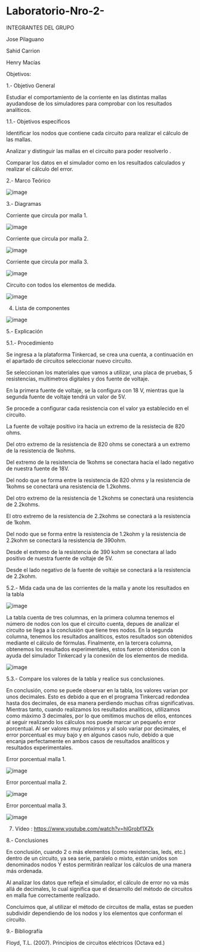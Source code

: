 # Laboratorio-Nro-2-

INTEGRANTES DEL GRUPO 

Jose Pilaguano

Sahid Carrion

Henry Macías

Objetivos:

1.- Objetivo General

Estudiar el comportamiento de la corriente en las distintas mallas ayudandose de los simuladores para comprobar con los resultados analíticos.

1.1.- Objetivos específicos

Identificar los nodos que contiene cada circuito para realizar el cálculo de las mallas.

Analizar y distinguir las mallas en el circuito para poder resolverlo .

Comparar los datos en el simulador como en los resultados calculados y realizar el cálculo del error.

2.- Marco Teórico

![image](https://user-images.githubusercontent.com/116677175/202754881-18b5b297-a2aa-4268-b746-069dddf965a3.png)

3.- Diagramas

Corriente que circula por malla 1.

![image](https://user-images.githubusercontent.com/116677175/202754978-336d5876-ad39-46e0-9c8b-ee54cbf1df22.png)

Corriente que circula por malla 2.

![image](https://user-images.githubusercontent.com/116677175/202755061-bd888a4e-a25d-4b39-a958-5906bf991ce0.png)

Corriente que circula por malla 3.

![image](https://user-images.githubusercontent.com/116677175/202755159-62ef8e2f-8729-4a11-9ef3-fd3bbeb5d0e6.png)

Circuito con todos los elementos de medida.

![image](https://user-images.githubusercontent.com/116677175/202755278-a0e5eb0e-cd98-411e-a56d-e7f20f1daef1.png)

4. Lista de componentes

![image](https://user-images.githubusercontent.com/116677175/202755498-cf956783-0e66-4556-a7ce-285567be5770.png)

5.- Explicación

5.1.- Procedimiento

Se ingresa a la plataforma Tinkercad, se crea una cuenta, a continuación en el apartado de circuitos seleccionar nuevo circuito.

Se seleccionan los materiales que vamos a utilizar, una placa de pruebas, 5 resistencias, multimetros digitales y dos fuente de voltaje.

En la primera fuente de voltaje, se la configura con 18 V, mientras que la segunda fuente de voltaje tendrá un valor de 5V.

Se procede a configurar cada resistencia con el valor ya establecido en el circuito.

La fuente de voltaje positivo ira hacia un extremo de la resistecia de 820 ohms.

Del otro extremo de la resistencia de 820 ohms se conectará a un extremo de la resistencia de 1kohms.

Del extremo de la resistencia de 1kohms se conectara hacia el lado negativo de nuestra fuente de 18V.

Del nodo que se forma entre la resistencia de 820 ohms y la resistencia de 1kohms se conectará una resistencia de 1.2kohms.

Del otro extremo de la resistencia de 1.2kohms se conectará una resistencia de 2.2kohms.

El otro extremo de la resistencia de 2.2kohms se conectará a la resistencia de 1kohm.

Del nodo que se forma entre la resistencia de 1.2kohm y la resistencia de 2.2kohm se conectará la resistencia de 390ohm.

Desde el extremo de la resistencia de 390 kohm se conectara al lado positivo de nuestra fuente de voltaje de 5V.

Desde el lado negativo de la fuente de voltaje se conectará a la resistencia de 2.2kohm.

5.2.- Mida cada una de las corrientes de la malla y anote los resultados en la tabla

![image](https://user-images.githubusercontent.com/116677175/202755657-087a8db5-c976-4769-9140-4a538a73a394.png)

La tabla cuenta de tres columnas, en la primera columna tenemos el número de nodos con los que el circuito cuenta, depues de analizar el circuito se llega a la conclusión que tiene tres nodos. En la segunda columna, tenemos los resultados analíticos, estos resultados son obtenidos mediante el cálculo de fórmulas. Finalmente, en la tercera columna, obtenemos los resultados experimentales, estos fueron obtenidos con la ayuda del simulador Tinkercad y la conexión de los elementos de medida. 

![image](https://user-images.githubusercontent.com/116677175/202755792-1d11b8a4-6c6d-41d9-b663-9239f26b22ed.png)

5.3.- Compare los valores de la tabla y realice sus conclusiones.

En conclusión, como se puede observar en la tabla, los valores varian por unos decimales. Esto es debido a que en el programa Tinkercad redondea hasta dos decimales, de esa manera perdiendo muchas cifras significativas. Mientras tanto, cuando realizamos los resultados analíticos, utilizamos como máximo 3 decimales, por lo que omitimos muchos de ellos, entonces al seguir realizando los cálculos nos puede marcar un pequeño error porcentual. Al ser valores muy próximos y al solo variar por decimales, el error porcentual es muy bajo y en algunos casos nulo, debido a que encanja perfectamente en ambos casos de resultados analíticos y resultados experimentales.

Error porcentual malla 1.

![image](https://user-images.githubusercontent.com/116677175/202755886-52deddcb-6e8e-4f81-8653-36a727ff2dff.png)

Error porcentual malla 2.

![image](https://user-images.githubusercontent.com/116677175/202755948-2c09f36b-f7fb-4bd7-968a-94db714e3aa4.png)

Error porcentual malla 3.

![image](https://user-images.githubusercontent.com/116677175/202756001-eff3a481-57f8-4ec0-9d2d-0f21ae8a3d3e.png)

7. Vídeo : https://www.youtube.com/watch?v=hlGrobf1XZk 

8.- Conclusiones

En conclusión, cuando 2 o más elementos (como resistencias, leds, etc.) dentro de un circuito, ya sea serie, paralelo o mixto, están unidos son denominados nodos Y estos permitirán realizar los cálculos de una manera más ordenada.

Al analizar los datos que refleja el simulador, el cálculo de error no va más allá de decimales, lo cual significa que el desarrollo del método de circuitos en malla fue correctamente realizado.

Concluimos que, al utilizar el método de circuitos de malla, estas se pueden subdividir dependiendo de los nodos y los elementos que conforman el circuito.

9.- Bibliografía

Floyd, T.L. (2007). Principios de circuitos eléctricos (Octava ed.)

